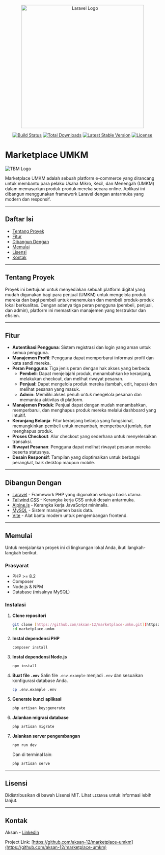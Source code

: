 <p align="center"><a href="https://laravel.com" target="_blank"><img src="https://raw.githubusercontent.com/laravel/art/master/logo-lockup/5%20SVG/2%20CMYK/1%20Full%20Color/laravel-logolockup-cmyk-red.svg" width="400" alt="Laravel Logo"></a></p>

<p align="center">
<a href="https://github.com/laravel/framework/actions"><img src="https://github.com/laravel/framework/workflows/tests/badge.svg" alt="Build Status"></a>
<a href="https://packagist.org/packages/laravel/framework"><img src="https://img.shields.io/packagist/dt/laravel/framework" alt="Total Downloads"></a>
<a href="https://packagist.org/packages/laravel/framework"><img src="https://img.shields.io/packagist/v/laravel/framework" alt="Latest Stable Version"></a>
<a href="https://packagist.org/packages/laravel/framework"><img src="https://img.shields.io/packagist/l/laravel/framework" alt="License"></a>
</p>

# Marketplace UMKM

![TBM Logo](market-place/public/images/tbm.png)

Marketplace UMKM adalah sebuah platform e-commerce yang dirancang untuk membantu para pelaku Usaha Mikro, Kecil, dan Menengah (UMKM) dalam memasarkan produk-produk mereka secara online. Aplikasi ini dibangun menggunakan framework Laravel dengan antarmuka yang modern dan responsif.

---

## Daftar Isi

- [Tentang Proyek](#tentang-proyek)
- [Fitur](#fitur)
- [Dibangun Dengan](#dibangun-dengan)
- [Memulai](#memulai)
- [Lisensi](#lisensi)
- [Kontak](#kontak)

---

## Tentang Proyek

Proyek ini bertujuan untuk menyediakan sebuah platform digital yang mudah digunakan bagi para penjual (UMKM) untuk mengelola produk mereka dan bagi pembeli untuk menemukan dan membeli produk-produk lokal berkualitas. Dengan adanya tiga peran pengguna (pembeli, penjual, dan admin), platform ini memastikan manajemen yang terstruktur dan efisien.

---

## Fitur

- **Autentikasi Pengguna**: Sistem registrasi dan login yang aman untuk semua pengguna.
- **Manajemen Profil**: Pengguna dapat memperbarui informasi profil dan kata sandi mereka.
- **Peran Pengguna**: Tiga jenis peran dengan hak akses yang berbeda:
    - **Pembeli**: Dapat menjelajahi produk, menambahkan ke keranjang, melakukan checkout, dan melihat riwayat pesanan.
    - **Penjual**: Dapat mengelola produk mereka (tambah, edit, hapus) dan melihat pesanan yang masuk.
    - **Admin**: Memiliki akses penuh untuk mengelola pesanan dan memantau aktivitas di platform.
- **Manajemen Produk**: Penjual dapat dengan mudah menambahkan, memperbarui, dan menghapus produk mereka melalui dashboard yang intuitif.
- **Keranjang Belanja**: Fitur keranjang belanja yang fungsional, memungkinkan pembeli untuk menambah, memperbarui jumlah, dan menghapus produk.
- **Proses Checkout**: Alur checkout yang sederhana untuk menyelesaikan transaksi.
- **Riwayat Pesanan**: Pengguna dapat melihat riwayat pesanan mereka beserta statusnya.
- **Desain Responsif**: Tampilan yang dioptimalkan untuk berbagai perangkat, baik desktop maupun mobile.

---

## Dibangun Dengan

- [Laravel](https://laravel.com/) - Framework PHP yang digunakan sebagai basis utama.
- [Tailwind CSS](https://tailwindcss.com/) - Kerangka kerja CSS untuk desain antarmuka.
- [Alpine.js](https://alpinejs.dev/) - Kerangka kerja JavaScript minimalis.
- [MySQL](https://www.mysql.com/) - Sistem manajemen basis data.
- [Vite](https://vitejs.dev/) - Alat bantu modern untuk pengembangan frontend.

---

## Memulai

Untuk menjalankan proyek ini di lingkungan lokal Anda, ikuti langkah-langkah berikut.

### Prasyarat

- PHP >= 8.2
- Composer
- Node.js & NPM
- Database (misalnya MySQL)

### Instalasi

1.  **Clone repositori**
    ```sh
    git clone [https://github.com/aksan-12/marketplace-umkm.git](https://github.com/aksan-12/marketplace-umkm.git)
    cd marketplace-umkm
    ```
2.  **Instal dependensi PHP**
    ```sh
    composer install
    ```
3.  **Instal dependensi Node.js**
    ```sh
    npm install
    ```
4.  **Buat file `.env`**
    Salin file `.env.example` menjadi `.env` dan sesuaikan konfigurasi database Anda.
    ```sh
    cp .env.example .env
    ```
5.  **Generate kunci aplikasi**
    ```sh
    php artisan key:generate
    ```
6.  **Jalankan migrasi database**
    ```sh
    php artisan migrate
    ```
7.  **Jalankan server pengembangan**
    ```sh
    npm run dev
    ```
    Dan di terminal lain:
    ```sh
    php artisan serve
    ```

---

## Lisensi

Didistribusikan di bawah Lisensi MIT. Lihat `LICENSE` untuk informasi lebih lanjut.

---

## Kontak

Aksan - [Linkedin](https://www.linkedin.com/in/aksan-null-7834a3311/)

Project Link: [https://github.com/aksan-12/marketplace-umkm](https://github.com/aksan-12/marketplace-umkm)
